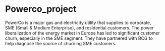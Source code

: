 # Powerco_project
PowerCo is a major gas and electricity utility that supplies to corporate, SME (Small &amp; Medium Enterprise), and residential customers. The power liberalization of the energy market in Europe has led to significant customer churn, especially in the SME segment. They have partnered with BCG to help diagnose the source of churning SME customers.
